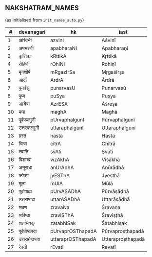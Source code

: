 ## NAKSHATRAM_NAMES
(as initialised from `init_names_auto.py`)

| # | devanagari | hk | iast |
|---| ---------- | -- | ---- |
| 1 | अश्विनी | azvinI | Aśvinī |
| 2 | अपभरणी | apabharaNI | Apabharaṇī |
| 3 | कृत्तिका | kRttikA | Kṛttikā |
| 4 | रोहिणी | rOhiNI | Rohiṇī |
| 5 | मृगशीर्ष | mRgazIrSa | Mṛgaśīrṣa |
| 6 | आर्द्रा | ArdrA | Ārdrā |
| 7 | पुनर्वसू | punarvasU | Punarvasū |
| 8 | पुष्य | puSya | Puṣya |
| 9 | आश्रेषा | AzrESA | Āśreṣā |
| 10 | मघा | maghA | Maghā |
| 11 | पूर्वफल्गुनी | pUrvaphalgunI | Pūrvaphalgunī |
| 12 | उत्तरफल्गुनी | uttaraphalgunI | Uttaraphalgunī |
| 13 | हस्त | hasta | Hasta |
| 14 | चित्रा | citrA | Chitrā |
| 15 | स्वाति | svAti | Svāti |
| 16 | विशाखा | vizAkhA | Viśākhā |
| 17 | अनूराधा | anUrAdhA | Anūrādhā |
| 18 | ज्येष्ठा | jyESThA | Jyeṣṭhā |
| 19 | मूला | mUlA | Mūlā |
| 20 | पूर्वाषाढा | pUrvASADhA | Pūrvāṣāḍhā |
| 21 | उत्तराषाढा | uttarASADhA | Uttarāṣāḍhā |
| 22 | श्रवण | zravaNa | Śravaṇa |
| 23 | श्रविष्ठा | zraviSThA | Śraviṣṭhā |
| 24 | शतभिषक् | zatabhiSak | Śatabhiṣak |
| 25 | पूर्वप्रोष्ठपदा | pUrvaprOSThapadA | Pūrvaproṣṭhapadā |
| 26 | उत्तरप्रोष्ठपदा | uttaraprOSThapadA | Uttaraproṣṭhapadā |
| 27 | रेवती | rEvatI | Revatī |
